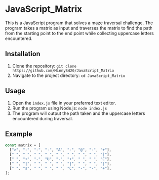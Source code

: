 # JavaScript_Matrix

This is a JavaScript program that solves a maze traversal challenge. The program takes a matrix as input and traverses the matrix to find the path from the starting point to the end point while collecting uppercase letters encountered.

## Installation

1. Clone the repository: `git clone https://github.com/MinnyS420/JavaScript_Matrix`
2. Navigate to the project directory: `cd JavaScript_Matrix`

## Usage

1. Open the `index.js` file in your preferred text editor.
2. Run the program using Node.js: `node index.js`
3. The program will output the path taken and the uppercase letters encountered during traversal.

## Example

```javascript
const matrix = [
  [">", "-", "-", "-", "A", "-", "@", "-", "+"],
  [" ", " ", " ", " ", " ", " ", " ", " ", "|"],
  [" ", "+", "-", "U", "-", "+", " ", " ", "C"],
  [" ", "|", " ", " ", " ", "|", " ", " ", "|"],
  [" ", "s", " ", " ", " ", "C", "-", "-", "+"],
];
```
